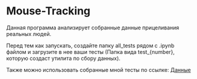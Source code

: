 # Mouse-Tracking
Данная программа анализирует собранные данные прицеливания реальных людей.

Перед тем как запускать, создайте папку all_tests рядом с .ipynb файлом и загрузите в нее ваши тесты (Папка вида test_{number}, которую создаст утилита по сбору данных).

Также можно использовать собранные мной тесты по ссылке: [Данные](https://yadi.sk/d/kO5ZDmVSs73AP)
